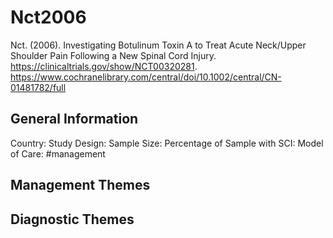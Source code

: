 # Nct2006
Nct. (2006). Investigating Botulinum Toxin A to Treat Acute Neck/Upper Shoulder Pain Following a New Spinal Cord Injury. https://clinicaltrials.gov/show/NCT00320281. https://www.cochranelibrary.com/central/doi/10.1002/central/CN-01481782/full 

## General Information
Country: 
Study Design: 
Sample Size: 
Percentage of Sample with SCI:
Model of Care: #management 

## Management Themes


## Diagnostic Themes
